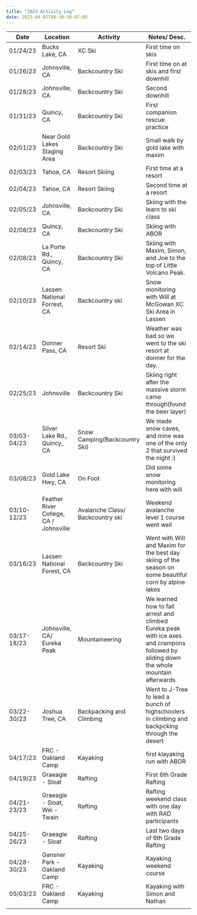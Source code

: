```yaml
---
title: "2023 Activity Log"
date: 2023-04-02T08:30:38-07:00
---
```


| Date  | Location  | Activity  |  Notes/ Desc. |
|---|---|---|---|
| 01/24/23  | Bucks Lake, CA  | XC Ski  | First time on skis  |
| 01/26/23  | Johnsville, CA  | Backcountry Ski  | First time on at skis and first downhill  |
| 01/28/23  | Johnsville, CA  |  Backcountry Ski | Second downhill |
| 01/31/23  | Quincy, CA  | Backcountry Ski  | First companion rescue practice  |
| 02/01/23  | Near Gold Lakes Staging Area  | Backcountry Ski  | Small walk by gold lake with maxim  |
| 02/03/23  | Tahoe, CA  | Resort Skiing  | First time at a resort  |
| 02/04/23  | Tahoe, CA  | Resort Skiing  | Second time at a resort  |
|  02/05/23 |  Johnsville, CA | Backcountry Ski  | Skiing with the learn to ski class  |
|  02/08/23 | Quincy, CA  | Backcountry Ski  |  Skiing with ABOR |
|  02/08/23 | La Porte Rd., Quincy, CA  | Backcountry Ski  | Skiing with Maxim, Simon, and Joe to the top of Little Volcano Peak.  |
| 02/10/23  | Lassen National Forrest, CA  | Backcountry ski  |  Snow monitoring with Will at McGowan XC Ski Area in Lassen |
| 	02/14/23| 	Donner Pass, CA|	Resort Ski  |		Weather was bad so we went to the ski resort at donner for the day.|
| 	02/25/23| Johnsville	|	Backcountry Ski  |		Skiing right after the massive storm came through(found the beer layer) |
| 	03/03-04/23| Silver Lake Rd., Quincy, CA|	Snow Camping(Backcountry Ski)  |		We made snow caves, and mine was one of the only 2 that survived the night :)|
| 	03/08/23| 	Gold Lake Hwy, CA |	 On Foot |	Did some snow monitoring here with will	|
| 	03/10-12/23|Feather River College, CA / Johnsville 	|	Avalanche Class/ Backcountry ski  |	Weekend avalanche level 1 course went well	|
| 03/16/23	| 	Lassen National Forest, CA|	Backcountry Ski  |	Went with Will and Maxim for the best day skiing of the season on some beautiful corn by alpine lakes	|
| 	03/17-18/23|Johnsville, CA/ Eureka Peak 	|	 Mountaineering |		We learned how to fall arrest and climbed Eureka peak with ice axes and crampons followed by sliding down the whole mountain afterwards|
| 03/22-30/23	| 	Joshua Tree, CA|	Backpacking and Climbing  |		Went to J-Tree to lead a bunch of highschoolers in climbing and backpcking through the desert|
| 04/17/23	| FRC - Oakland Camp	|	Kayaking  |	first klayaking run with ABOR	|
| 04/19/23	| Graeagle - Sloat	|	 Rafting |	First 6th Grade Rafting	|
| 04/21-23/23	| Graeagle - Sloat, Wei - Twain	|	Rafting  |	Rafting weekend class with one day with RAD participants	|
| 04/25-26/23	| Graeagle - Sloat	|	Rafting  |	Last two days of 6th Grade Rafting	|
| 04/28-30/23	| Gansner Park - Oakland Camp	|	Kayaking  |	Kayaking weekend course	|
| 05/03/23	| FRC - Oakland Camp	|	Kayaking  |	Kayaking with Simon and Nathan	|
| 	| 	|	  |		|
